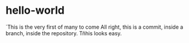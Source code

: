 # hello-world
`This is the very first of many to come
All right, this is a commit, inside a branch, inside the repository. Tñhis looks easy.

